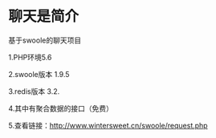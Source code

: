 # 聊天是简介
基于swoole的聊天项目

 1.PHP环境5.6 
 
 2.swoole版本 1.9.5
 
 3.redis版本 3.2.
 
 4.其中有聚合数据的接口（免费）
 
 5.查看链接：http://www.wintersweet.cn/swoole/request.php
